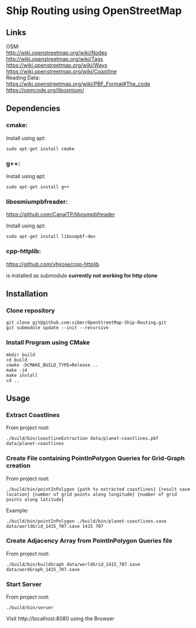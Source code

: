 # Ship Routing using OpenStreetMap

## Links
OSM:  
http://wiki.openstreetmap.org/wiki/Nodes​  
http://wiki.openstreetmap.org/wiki/Tags  
https://wiki.openstreetmap.org/wiki/Ways  
https://wiki.openstreetmap.org/wiki/Coastline  
Reading Data:  
https://wiki.openstreetmap.org/wiki/PBF_Format#The_code  
https://osmcode.org/libosmium/

## Dependencies


### cmake:
Install using apt:  

    sudo apt-get install cmake

### g++:
Install using apt:  

    sudo apt-get install g++


### libosmiumpbfreader:
https://github.com/CanalTP/libosmpbfreader

Install using apt:  

    sudo apt-get install libosmpbf-dev

### cpp-httplib:
https://github.com/yhirose/cpp-httplib

is installed as submodule **currently not working for http clone** 

## Installation

### Clone repository

    git clone git@github.com:sibmr/OpenStreetMap-Ship-Routing.git
    git submodule update --init --recursive

### Install Program using CMake

    mkdir build
    cd build
    cmake -DCMAKE_BUILD_TYPE=Release ..  
    make -j4
    make install
    cd .. 

## Usage

### Extract Coastlines
From project root:

    ./build/bin/coastlineExtraction data/planet-coastlines.pbf data/planet-coastlines

### Create File containing PointInPolygon Queries for Grid-Graph creation
From project root:

    ./build/bin/pointInPolygon {path to extracted coastlines} {result save location} {number of grid points along longitude} {number of grid points along latitude}

Example:

    ./build/bin/pointInPolygon ./build/bin/planet-coastlines.save data/worldGrid_1415_707.save 1415 707

### Create Adjacency Array from PointInPolygon Queries file
From project root:

    ./build/bin/buildGraph data/worldGrid_1415_707.save data/wordGraph_1415_707.save

### Start Server
From project root:

    ./build/bin/server

Visit http://localhost:8080 using the Browser

